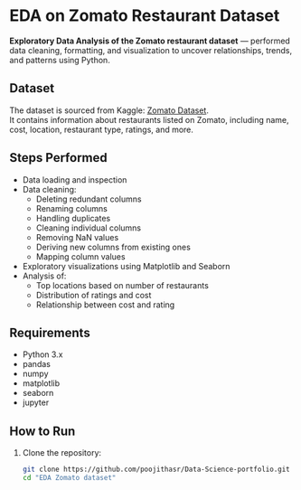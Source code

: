 # EDA on Zomato Restaurant Dataset

**Exploratory Data Analysis of the Zomato restaurant dataset** — performed data cleaning, formatting, and visualization to uncover relationships, trends, and patterns using Python.

## Dataset
The dataset is sourced from Kaggle: [Zomato Dataset](https://www.kaggle.com/datasets/rishikeshkonapure/zomato).  
It contains information about restaurants listed on Zomato, including name, cost, location, restaurant type, ratings, and more.

## Steps Performed
- Data loading and inspection
- Data cleaning:
  - Deleting redundant columns
  - Renaming columns
  - Handling duplicates
  - Cleaning individual columns
  - Removing NaN values
  - Deriving new columns from existing ones
  - Mapping column values
- Exploratory visualizations using Matplotlib and Seaborn
- Analysis of:
  - Top locations based on number of restaurants
  - Distribution of ratings and cost
  - Relationship between cost and rating

## Requirements
- Python 3.x
- pandas
- numpy
- matplotlib
- seaborn
- jupyter

## How to Run
1. Clone the repository:
   ```bash
   git clone https://github.com/poojithasr/Data-Science-portfolio.git
   cd "EDA Zomato dataset"


